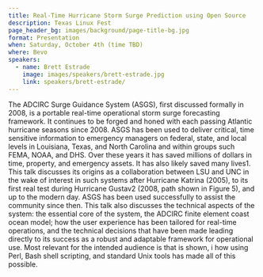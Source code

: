 ```yaml
---
title: Real-Time Hurricane Storm Surge Prediction using Open Source
description: Texas Linux Fest
page_header_bg: images/background/page-title-bg.jpg
format: Presentation
when: Saturday, October 4th (time TBD)
where: Bevo
speakers:
  - name: Brett Estrade
    image: images/speakers/brett-estrade.jpg
    link: speakers/brett-estrade/
---
```


The ADCIRC Surge Guidance System (ASGS), first discussed formally in 2008, is a
portable real-time operational storm surge forecasting framework.  It continues
to be forged and honed with each passing Atlantic hurricane seasons since 2008.
ASGS has been used to deliver critical, time sensitive information to emergency
managers on federal, state, and local levels in Louisiana, Texas, and North
Carolina and within groups such FEMA, NOAA, and DHS.  Over these years it has
saved millions of dollars in time, property, and emergency assets.  It has also
likely saved many lives1.  This talk discusses its origins as a collaboration
between LSU and UNC in the wake of interest in such systems after Hurricane
Katrina (2005), to its first real test during Hurricane Gustav2 (2008, path
shown in Figure 5), and up to the modern day.  ASGS has been used successfully
to assist the community since then.  This talk also discusses the technical
aspects of the system: the essential core of the system, the ADCIRC finite
element coast ocean model; how the user experience has been tailored for
real-time operations, and the technical decisions that have been made leading
directly to its success as a robust and adaptable framework for operational
use.  Most relevant for the intended audience is that is shown, i how using
Perl, Bash shell scripting, and standard Unix tools has made all of this
possible.
